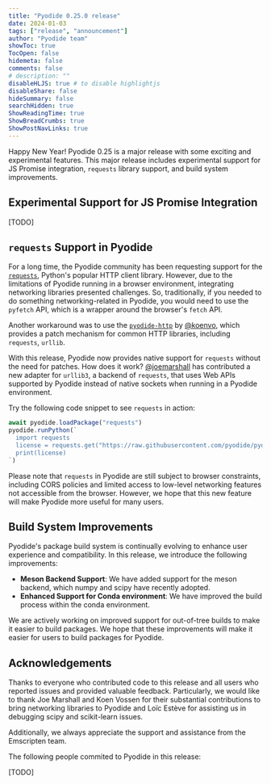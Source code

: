 ```yaml
---
title: "Pyodide 0.25.0 release"
date: 2024-01-03
tags: ["release", "announcement"]
author: "Pyodide team"
showToc: true
TocOpen: false
hidemeta: false
comments: false
# description: ""
disableHLJS: true # to disable highlightjs
disableShare: false
hideSummary: false
searchHidden: true
ShowReadingTime: true
ShowBreadCrumbs: true
ShowPostNavLinks: true
---
```


Happy New Year! Pyodide 0.25 is a major release with some exciting and experimental features.
This major release includes experimental support for JS Promise integration, `requests` library support,
and build system improvements.

## Experimental Support for JS Promise Integration

[TODO]

## `requests` Support in Pyodide

For a long time, the Pyodide community has been requesting support for the
[`requests`](https://github.com/psf/requests),
Python's popular HTTP client library. However, due to the limitations of Pyodide
running in a browser environment, integrating networking libraries presented challenges.
So, traditionally, if you needed to do something networking-related in Pyodide, you would need to use the
`pyfetch` API, which is a wrapper around the browser's `fetch` API.

Another workaround was to use the [`pyodide-http`](https://github.com/koenvo/pyodide-http) by [@koenvo](https://github.com/koenvo),
which provides a patch mechanism for common HTTP libraries, including `requests`, `urllib`.

With this release, Pyodide now provides native support for `requests` without the need for patches.
How does it work? [@joemarshall](https://github.com/joemarshall) has contributed a new adapter for `urllib3`, a backend of `requests`,
that uses Web APIs supported by Pyodide instead of native sockets when running in a Pyodide environment.

Try the following code snippet to see `requests` in action:

```js
await pyodide.loadPackage("requests")
pyodide.runPython(`
  import requests
  license = requests.get("https://raw.githubusercontent.com/pyodide/pyodide/main/LICENSE").text
  print(license)
`)
```

Please note that `requests` in Pyodide are still subject to browser constraints,
including CORS policies and limited access to low-level networking features not accessible from the browser.
However, we hope that this new feature will make Pyodide more useful for many users.

## Build System Improvements

Pyodide's package build system is continually evolving to enhance user experience and compatibility. In this release, we introduce the following improvements:

- **Meson Backend Support**: We have added support for the meson backend, which numpy and scipy have recently adopted.
- **Enhanced Support for Conda environment**: We have improved the build process within the conda environment.

We are actively working on improved support for out-of-tree builds to make it easier to build packages.
We hope that these improvements will make it easier for users to build packages for Pyodide.

## Acknowledgements

Thanks to everyone who contributed code to this release and
all users who reported issues and provided valuable feedback.
Particularly, we would like to thank Joe Marshall and Koen Vossen
for their substantial contributions to bring networking libraries to Pyodide
and Loïc Estève for assisting us in debugging scipy and scikit-learn issues.

Additionally, we always appreciate the support and assistance from the Emscripten team.

The following people commited to Pyodide in this release:

[TODO]